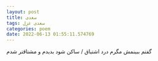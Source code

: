 ```yaml
---
layout: post
title: سعدی
tags: سعدی غزل
categories: poem
date: 2022-06-13 01:55:11.574769
---
```


گفتم ببینمش مگرم درد اشتیاق / ساکن شود بدیدم و مشتاقتر شدم
